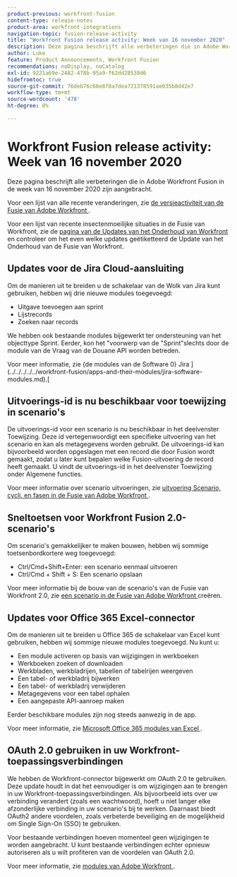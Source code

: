 ```yaml
---
product-previous: workfront-fusion
content-type: release-notes
product-area: workfront-integrations
navigation-topic: fusion-release-activity
title: "Workfront Fusion release activity: Week van 16 november 2020"
description: Deze pagina beschrijft alle verbeteringen die in Adobe Workfront Fusion in de week van 16 november 2020 zijn aangebracht.
author: Luke
feature: Product Announcements, Workfront Fusion
recommendations: noDisplay, noCatalog
exl-id: 9221a69e-2482-478b-95a9-f62dd28538d6
hidefromtoc: true
source-git-commit: 76deb76c66e8f8a7dea721378591ae035b8d42e7
workflow-type: tm+mt
source-wordcount: '478'
ht-degree: 0%

---
```


# Workfront Fusion release activity: Week van 16 november 2020

Deze pagina beschrijft alle verbeteringen die in Adobe Workfront Fusion in de week van 16 november 2020 zijn aangebracht.

Voor een lijst van alle recente veranderingen, zie [ de versieactiviteit van de Fusie van Adobe Workfront ](../../../../../product-announcements/product-releases/fusion-release-activity/fusion-release-activity.md).

Voor een lijst van recente insectenmoeilijke situaties in de Fusie van Workfront, zie de [ pagina van de Updates van het Onderhoud van Workfront ](https://experienceleague.adobe.com/docs/workfront-known-issues/releases/current-updates.html) en controleer om het even welke updates geëtiketteerd de Update van het Onderhoud van de Fusie van Workfront.

## Updates voor de Jira Cloud-aansluiting

Om de manieren uit te breiden u de schakelaar van de Wolk van Jira kunt gebruiken, hebben wij drie nieuwe modules toegevoegd:

* Uitgave toevoegen aan sprint
* Lijstrecords
* Zoeken naar records

We hebben ook bestaande modules bijgewerkt ter ondersteuning van het objecttype Sprint. Eerder, kon het &quot;voorwerp van de &quot;Sprint&quot;slechts door de module van de Vraag van de Douane API worden betreden.

Voor meer informatie, zie {de modules van de Software 0} Jira ](../../../../../workfront-fusion/apps-and-their-modules/jira-software-modules.md).[

## Uitvoerings-id is nu beschikbaar voor toewijzing in scenario&#39;s

De uitvoerings-id voor een scenario is nu beschikbaar in het deelvenster Toewijzing. Deze id vertegenwoordigt een specifieke uitvoering van het scenario en kan als metagegevens worden gebruikt. De uitvoerings-id kan bijvoorbeeld worden opgeslagen met een record die door Fusion wordt gemaakt, zodat u later kunt bepalen welke Fusion-uitvoering de record heeft gemaakt. U vindt de uitvoerings-id in het deelvenster Toewijzing onder Algemene functies.

Voor meer informatie over scenario uitvoeringen, zie [ uitvoering Scenario, cycli, en fasen in de Fusie van Adobe Workfront ](../../../../../workfront-fusion/scenarios/scenario-execution-cycles-phases.md).

## Sneltoetsen voor Workfront Fusion 2.0-scenario&#39;s

Om scenario&#39;s gemakkelijker te maken bouwen, hebben wij sommige toetsenbordkortere weg toegevoegd:

* Ctrl/Cmd+Shift+Enter: een scenario eenmaal uitvoeren
* Ctrl/Cmd + Shift + S: Een scenario opslaan

Voor meer informatie bij de bouw van de scenario&#39;s van de Fusie van Workfront 2.0, zie [ een scenario in de Fusie van Adobe Workfront ](../../../../../workfront-fusion/scenarios/create-a-scenario.md) creëren.

## Updates voor Office 365 Excel-connector

Om de manieren uit te breiden u Office 365 de schakelaar van Excel kunt gebruiken, hebben wij sommige nieuwe modules toegevoegd. Nu kunt u:

* Een module activeren op basis van wijzigingen in werkboeken
* Werkboeken zoeken of downloaden
* Werkbladen, werkbladrijen, tabellen of tabelrijen weergeven
* Een tabel- of werkbladrij bijwerken
* Een tabel- of werkbladrij verwijderen
* Metagegevens voor een tabel ophalen
* Een aangepaste API-aanroep maken

Eerder beschikbare modules zijn nog steeds aanwezig in de app.

Voor meer informatie, zie [ Microsoft Office 365 modules van Excel ](../../../../../workfront-fusion/apps-and-their-modules/microsoft-365-excel-modules.md).

## OAuth 2.0 gebruiken in uw Workfront-toepassingsverbindingen

We hebben de Workfront-connector bijgewerkt om OAuth 2.0 te gebruiken. Deze update houdt in dat het eenvoudiger is om wijzigingen aan te brengen in uw Workfront-toepassingsverbindingen. Als bijvoorbeeld iets over uw verbinding verandert (zoals een wachtwoord), hoeft u niet langer elke afzonderlijke verbinding in uw scenario&#39;s bij te werken. Daarnaast biedt OAuth2 andere voordelen, zoals verbeterde beveiliging en de mogelijkheid om Single Sign-On (SSO) te gebruiken.

Voor bestaande verbindingen hoeven momenteel geen wijzigingen te worden aangebracht. U kunt bestaande verbindingen echter opnieuw autoriseren als u wilt profiteren van de voordelen van OAuth 2.0.

Voor meer informatie, zie [ modules van Adobe Workfront ](../../../../../workfront-fusion/apps-and-their-modules/workfront-modules.md).
